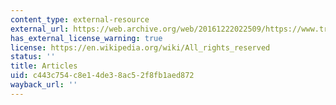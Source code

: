 ```yaml
---
content_type: external-resource
external_url: https://web.archive.org/web/20161222022509/https://www.training.nih.gov/assets/Preparing_for_Academic_Interviews_Handout.pdf
has_external_license_warning: true
license: https://en.wikipedia.org/wiki/All_rights_reserved
status: ''
title: Articles
uid: c443c754-c8e1-4de3-8ac5-2f8fb1aed872
wayback_url: ''
---
```

